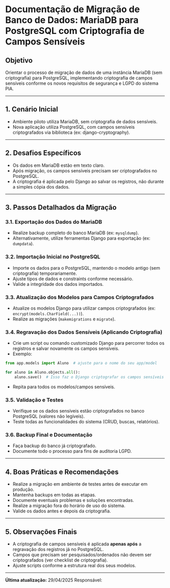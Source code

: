 # Documentação de Migração de Banco de Dados: MariaDB para PostgreSQL com Criptografia de Campos Sensíveis

## Objetivo
Orientar o processo de migração de dados de uma instância MariaDB (sem criptografia) para PostgreSQL, implementando criptografia de campos sensíveis conforme os novos requisitos de segurança e LGPD do sistema PIA.

---

## 1. Cenário Inicial
- Ambiente piloto utiliza MariaDB, sem criptografia de dados sensíveis.
- Nova aplicação utiliza PostgreSQL, com campos sensíveis criptografados via biblioteca (ex: django-cryptography).

---

## 2. Desafios Específicos
- Os dados em MariaDB estão em texto claro.
- Após migração, os campos sensíveis precisam ser criptografados no PostgreSQL.
- A criptografia é aplicada pelo Django ao salvar os registros, não durante a simples cópia dos dados.

---

## 3. Passos Detalhados da Migração

### 3.1. Exportação dos Dados do MariaDB
- Realize backup completo do banco MariaDB (ex: `mysqldump`).
- Alternativamente, utilize ferramentas Django para exportação (ex: `dumpdata`).

### 3.2. Importação Inicial no PostgreSQL
- Importe os dados para o PostgreSQL, mantendo o modelo antigo (sem criptografia) temporariamente.
- Ajuste tipos de dados e constraints conforme necessário.
- Valide a integridade dos dados importados.

### 3.3. Atualização dos Modelos para Campos Criptografados
- Atualize os modelos Django para utilizar campos criptografados (ex: `encrypt(models.CharField(...))`).
- Realize as migrações (`makemigrations` e `migrate`).

### 3.4. Regravação dos Dados Sensíveis (Aplicando Criptografia)
- Crie um script ou comando customizado Django para percorrer todos os registros e salvar novamente os campos sensíveis.
- Exemplo:

```python
from app.models import Aluno  # ajuste para o nome do seu app/model

for aluno in Aluno.objects.all():
    aluno.save()  # Isso faz o Django criptografar os campos sensíveis
```
- Repita para todos os modelos/campos sensíveis.

### 3.5. Validação e Testes
- Verifique se os dados sensíveis estão criptografados no banco PostgreSQL (valores não legíveis).
- Teste todas as funcionalidades do sistema (CRUD, buscas, relatórios).

### 3.6. Backup Final e Documentação
- Faça backup do banco já criptografado.
- Documente todo o processo para fins de auditoria LGPD.

---

## 4. Boas Práticas e Recomendações
- Realize a migração em ambiente de testes antes de executar em produção.
- Mantenha backups em todas as etapas.
- Documente eventuais problemas e soluções encontradas.
- Realize a migração fora do horário de uso do sistema.
- Valide os dados antes e depois da criptografia.

---

## 5. Observações Finais
- A criptografia de campos sensíveis é aplicada **apenas após** a regravação dos registros já no PostgreSQL.
- Campos que precisam ser pesquisados/ordenados não devem ser criptografados (ver checklist de criptografia).
- Ajuste scripts conforme a estrutura real dos seus modelos.

---

**Última atualização:** 29/04/2025
Responsável: 
